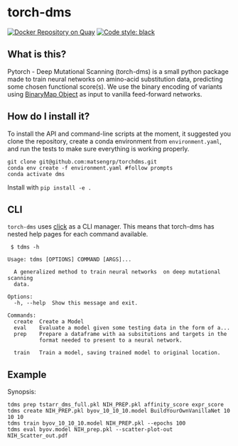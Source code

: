 # torch-dms

[![Docker Repository on Quay](https://quay.io/repository/matsengrp/torchdms/status "Docker Repository on Quay")](https://quay.io/repository/matsengrp/torchdms)
[![Code style: black](https://img.shields.io/badge/code%20style-black-000000.svg)](https://github.com/psf/black)


## What is this?

Pytorch - Deep Mutational Scanning (torch-dms) is a small python package made to train neural networks on
amino-acid substitution data, predicting some chosen functional score(s).
We use the binary encoding of variants using
[BinaryMap Object](https://jbloomlab.github.io/dms_variants/dms_variants.binarymap.html)
as input to vanilla feed-forward networks.

## How do I install it?

To install the API and command-line scripts at the moment,
it suggested you clone the repository, create a conda
environment from `environment.yaml`, and run the tests to make
sure everything is working properly.

```
git clone git@github.com:matsengrp/torchdms.git
conda env create -f environment.yaml #follow prompts
conda activate dms
```

Install with `pip install -e .`

## CLI

`torch-dms` uses
[click](https://click.palletsprojects.com/en/7.x/) as a CLI manager. This means
that torch-dms has nested help pages for each command available.
```
 $ tdms -h
```

```
Usage: tdms [OPTIONS] COMMAND [ARGS]...

  A generalized method to train neural networks  on deep mutational scanning
  data.

Options:
  -h, --help  Show this message and exit.

Commands:
  create  Create a Model
  eval    Evaluate a model given some testing data in the form of a...
  prep    Prepare a dataframe with aa subsitutions and targets in the
          format needed to present to a neural network.

  train   Train a model, saving trained model to original location.
```

## Example

Synopsis:

    tdms prep tstarr_dms_full.pkl NIH_PREP.pkl affinity_score expr_score
    tdms create NIH_PREP.pkl byov_10_10_10.model BuildYourOwnVanillaNet 10 10 10
    tdms train byov_10_10_10.model NIH_PREP.pkl --epochs 100
    tdms eval byov.model NIH_prep.pkl --scatter-plot-out NIH_Scatter_out.pdf

